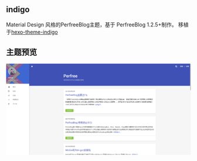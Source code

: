 ## indigo
Material Design 风格的PerfreeBlog主题，基于 PerfreeBlog 1.2.5+制作。
移植于[hexo-theme-indigo](https://github.com/yscoder/hexo-theme-indigo)

## 主题预览
![主题预览](./screenshots.jpg)